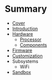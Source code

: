 # Summary

* [Cover](README.md)
* [Introduction](documentation/Introduction.md)
* [Hardware](documentation/Hardware.md)
   * [Processor](documentation/Processor.md)
   * [Components](documentation/Components.md)
* [Firmware](documentation/Firmware.md)
* [Customization](documentation/Customization.md)
* Subsystems
   * WiFi
* [Sandbox](documentation/Sandbox.md)


